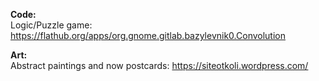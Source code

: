 <b>Code:</b><br>
Logic/Puzzle game: https://flathub.org/apps/org.gnome.gitlab.bazylevnik0.Convolution<br>

<b>Art:</b><br>
Abstract paintings and now postcards: https://siteotkoli.wordpress.com/
